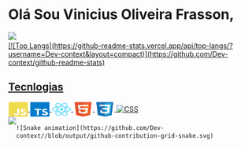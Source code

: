 
<h1>Olá Sou Vinicius Oliveira Frasson,</h1>
<div align="start" style="display: flex">
  <a href="https://github.com/Dev-context">
  <img
    height="180em"
    src="https://github-readme-stats.vercel.app/api?username=Dev-context&show_icons=true&theme=dark&include_all_commits=true&count_private=true"
  />
</div>
 [![Top Langs](https://github-readme-stats.vercel.app/api/top-langs/?username=Dev-context&layout=compact)](https://github.com/Dev-context/github-readme-stats)



<div style="display: inline_block">
  <h2>Tecnlogias</h2>
  <img
    align="center"
    alt="Js"
    height="30"
    width="40"
    src="https://raw.githubusercontent.com/devicons/devicon/master/icons/javascript/javascript-plain.svg"
  />
  <img
    align="center"
    alt="Ts"
    height="30"
    width="40"
    src="https://raw.githubusercontent.com/devicons/devicon/master/icons/typescript/typescript-plain.svg"
  />
  <img
    align="center"
    alt="React"
    height="30"
    width="40"
    src="https://raw.githubusercontent.com/devicons/devicon/master/icons/react/react-original.svg"
  />
  <img
    align="center"
    alt="HTML"
    height="30"
    width="40"
    src="https://raw.githubusercontent.com/devicons/devicon/master/icons/html5/html5-original.svg"
  />
  <img
    align="center"
    alt="CSS"
    height="30"
    width="40"
    src="https://raw.githubusercontent.com/devicons/devicon/master/icons/css3/css3-original.svg"
  />
  <img
    align="center"
    alt="CSS"
    height="80"
    width="80"
    src="https://cdn.jsdelivr.net/gh/devicons/devicon/icons/nodejs/nodejs-original-wordmark.svg"
  />
</div>
<div>
  <div align="start" style="display: flex">
    <a
      href="https://www.linkedin.com/in/vinicius-oliveira-frasson-ba82101a1/"
      target="_blank"
      ><img
        src="https://img.shields.io/badge/-LinkedIn-%230077B5?style=for-the-badge&logo=linkedin&logoColor=white"
        target="_blank"
    /></a>

    ![Snake animation](https://github.com/Dev-context//blob/output/github-contribution-grid-snake.svg)
  </div>
</div>

 

